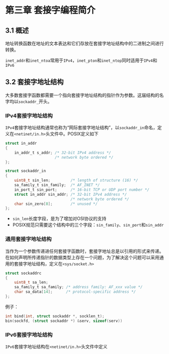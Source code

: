 # 第三章 套接字编程简介

## 3.1 概述

地址转换函数在地址的文本表达和它们存放在套接字地址结构中的二进制之间进行转换。

`inet_addr`和`inet_ntoa`常用于`IPv4`，`inet_pton`和`inet_ntop`同时适用于`IPv4`和`IPv6`

## 3.2 套接字地址结构

大多数套接字函数都需要一个指向套接字地址结构的指针作为参数。这届结构的名字均以`sockaddr_`开头。

### IPv4套接字地址结构

`IPv4`套接字地址结构通常也称为“网际套接字地址结构”，以`sockaddr_in`命名，定义在`<netinet/in.h>`头文件中。POSIX定义如下

```c
struct in_addr
{
    in_addr_t s_addr; /* 32-bit IPv4 address */
                      /* network byte ordered */
};

struct sockaddr_in
{
    uint8_t sin_len;         /* length of structure (16) */
    sa_family_t sin_family;  /* AF_INET */
    in_port_t sin_port;      /* 16-bit TCP or UDP port number */
    struct in_addr sin_addr; /* 32-bit IPv4 address */
                             /* network byte ordered */
    char sin_zero[8];        /* unused */
};
```

- `sin_len`长度字段，是为了增加对OSI协议的支持
- POSIX规范只需要这个结构中的三个字段：`sin_family`、`sin_port`和`sin_addr`

### 通用套接字地址结构

当作为一个参数传递进任何套接字函数时，套接字地址总是以引用的形式来传递。在如何声明所传递指针的数据类型上存在一个问题，为了解决这个问题可以采用通用的套接字地址结构，定义在`<sys/socket.h>`

```c
struct sockaddrc
{
    uint8_t sa_len;
    sa_family_t sa_family; /* address family: AF_xxx value */
    char sa_data[14];      /* protocol-specific address */
};
```

例子：

```c
int bind(int, struct sockaddr *, socklen_t);
bin(sockfd, (struct sockaddr *) &serv, sizeof(serv))
```

### IPv6套接字地址结构

`IPv6`套接字地址结构在`<netinet/in.h>`头文件中定义

```

```

